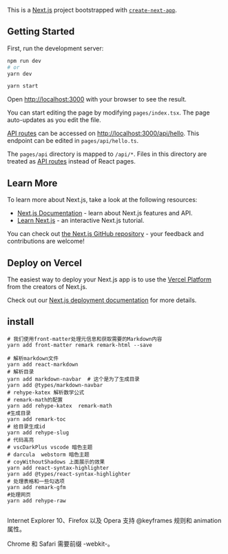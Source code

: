 This is a [Next.js](https://nextjs.org/) project bootstrapped with [`create-next-app`](https://github.com/vercel/next.js/tree/canary/packages/create-next-app).

## Getting Started

First, run the development server:

```bash
npm run dev
# or
yarn dev

yarn start
```

Open [http://localhost:3000](http://localhost:3000) with your browser to see the result.

You can start editing the page by modifying `pages/index.tsx`. The page auto-updates as you edit the file.

[API routes](https://nextjs.org/docs/api-routes/introduction) can be accessed on [http://localhost:3000/api/hello](http://localhost:3000/api/hello). This endpoint can be edited in `pages/api/hello.ts`.

The `pages/api` directory is mapped to `/api/*`. Files in this directory are treated as [API routes](https://nextjs.org/docs/api-routes/introduction) instead of React pages.

## Learn More

To learn more about Next.js, take a look at the following resources:

- [Next.js Documentation](https://nextjs.org/docs) - learn about Next.js features and API.
- [Learn Next.js](https://nextjs.org/learn) - an interactive Next.js tutorial.

You can check out [the Next.js GitHub repository](https://github.com/vercel/next.js/) - your feedback and contributions are welcome!

## Deploy on Vercel

The easiest way to deploy your Next.js app is to use the [Vercel Platform](https://vercel.com/new?utm_medium=default-template&filter=next.js&utm_source=create-next-app&utm_campaign=create-next-app-readme) from the creators of Next.js.

Check out our [Next.js deployment documentation](https://nextjs.org/docs/deployment) for more details.


## install
```shell
# 我们使用front-matter处理元信息和获取需要的Markdown内容
yarn add front-matter remark remark-html --save

# 解析markdown文件
yarn add react-markdown
# 解析目录
yarn add markdown-navbar  # 这个是为了生成目录
yarn add @types/markdown-navbar
# rehype-katex 解析数学公式
# remark-math的配置
yarn add rehype-katex  remark-math
#生成目录
yarn add remark-toc
# 给目录生成id
yarn add rehype-slug 
# 代码高亮
# vscDarkPlus vscode 暗色主题
# darcula  webstorm 暗色主题
# coyWithoutShadows 上面展示的效果
yarn add react-syntax-highlighter
yarn add @types/react-syntax-highlighter
# 处理表格和一些勾选项
yarn add remark-gfm
#处理网页
yarn add rehype-raw


```

Internet Explorer 10、Firefox 以及 Opera 支持 @keyframes 规则和 animation 属性。

Chrome 和 Safari 需要前缀 -webkit-。
